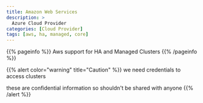 ```yaml
---
title: Amazon Web Services
description: >
  Azure Cloud Provider
categories: [Cloud Provider]
tags: [aws, ha, managed, core]
---
```

{{% pageinfo %}}
Aws support for HA and Managed Clusters
{{% /pageinfo %}}

{{% alert color="warning" title="Caution" %}}
we need credentials to access clusters

these are confidential information so shouldn't be shared with anyone
{{% /alert %}}
